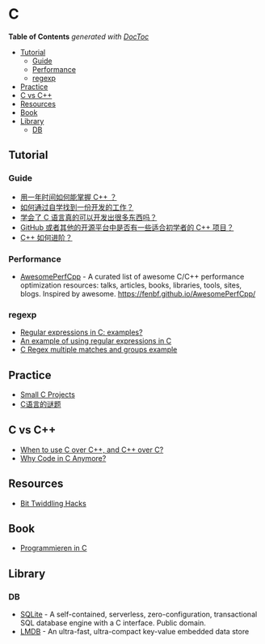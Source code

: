 # C

<!-- START doctoc generated TOC please keep comment here to allow auto update -->
<!-- DON'T EDIT THIS SECTION, INSTEAD RE-RUN doctoc TO UPDATE -->
**Table of Contents**  *generated with [DocToc](https://github.com/thlorenz/doctoc)*

- [Tutorial](#tutorial)
    - [Guide](#guide)
    - [Performance](#performance)
    - [regexp](#regexp)
- [Practice](#practice)
- [C vs C++](#c-vs-c)
- [Resources](#resources)
- [Book](#book)
- [Library](#library)
    - [DB](#db)

<!-- END doctoc generated TOC please keep comment here to allow auto update -->


## Tutorial

### Guide

- [用一年时间如何能掌握 C++ ？](https://www.zhihu.com/question/23933514/answer/26393521)
- [如何通过自学找到一份开发的工作？](https://www.zhihu.com/question/26421707/answer/53879709)
- [学会了 C 语言真的可以开发出很多东西吗？](https://www.zhihu.com/question/23844552)
- [GitHub 或者其他的开源平台中是否有一些适合初学者的 C++ 项目？](https://www.zhihu.com/question/28341521/answer/40684395)
- [C++ 如何进阶？](https://www.zhihu.com/question/20291953)

### Performance

- [AwesomePerfCpp](https://github.com/fenbf/AwesomePerfCpp) - A curated list of awesome C/C++ performance optimization resources: talks, articles, books, libraries, tools, sites, blogs. Inspired by awesome. https://fenbf.github.io/AwesomePerfCpp/

### regexp

- [Regular expressions in C: examples?](http://stackoverflow.com/questions/1085083/regular-expressions-in-c-examples)
- [An example of using regular expressions in C](http://www.lemoda.net/c/unix-regex/)
- [C Regex multiple matches and groups example](https://gist.github.com/ianmackinnon/3294587)

## Practice

- [Small C Projects](http://programmers.stackexchange.com/questions/62502/small-c-projects)
- [C语言的谜题](http://coolshell.cn/articles/945.html)

## C vs C++

- [When to use C over C++, and C++ over C?](http://programmers.stackexchange.com/questions/113295/when-to-use-c-over-c-and-c-over-c)
- [Why Code in C Anymore?](http://www.drdobbs.com/cpp/why-code-in-c-anymore/240149452)


## Resources

- [Bit Twiddling Hacks](http://graphics.stanford.edu/~seander/bithacks.html)

## Book

- [Programmieren in C](http://prof.beuth-hochschule.de/scheffler/lehre/programmieren-in-c/)


## Library

### DB

- [SQLite](http://www.sqlite.org/) - A self-contained, serverless, zero-configuration,
transactional SQL database engine with a C interface. Public domain.
- [LMDB](http://symas.com/mdb/) - An ultra-fast, ultra-compact key-value embedded data store
